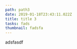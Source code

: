 ```yaml
---
path: path3
date: 2019-01-18T23:43:11.022Z
title: title 3
tasks: fads
thumbnail: fadsfa
---
```

adsfasdf
